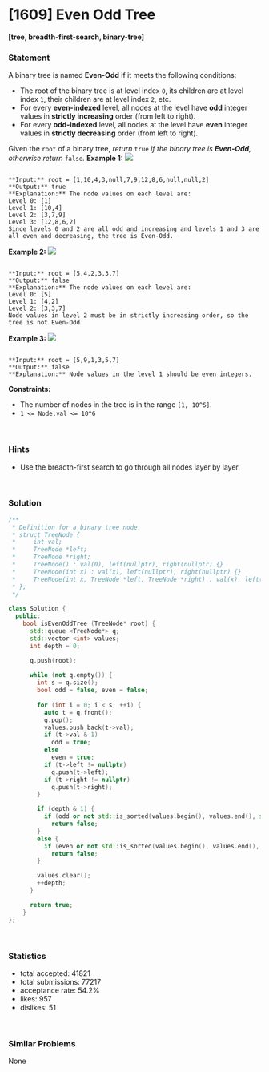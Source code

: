 # [1609] Even Odd Tree

**[tree, breadth-first-search, binary-tree]**

### Statement

A binary tree is named **Even-Odd** if it meets the following conditions:

* The root of the binary tree is at level index `0`, its children are at level index `1`, their children are at level index `2`, etc.
* For every **even-indexed** level, all nodes at the level have **odd** integer values in **strictly increasing** order (from left to right).
* For every **odd-indexed** level, all nodes at the level have **even** integer values in **strictly decreasing** order (from left to right).



Given the `root` of a binary tree, *return* `true` *if the binary tree is **Even-Odd**, otherwise return* `false`*.*
**Example 1:**
![](https://assets.leetcode.com/uploads/2020/09/15/sample_1_1966.png)

```

**Input:** root = [1,10,4,3,null,7,9,12,8,6,null,null,2]
**Output:** true
**Explanation:** The node values on each level are:
Level 0: [1]
Level 1: [10,4]
Level 2: [3,7,9]
Level 3: [12,8,6,2]
Since levels 0 and 2 are all odd and increasing and levels 1 and 3 are all even and decreasing, the tree is Even-Odd.

```

**Example 2:**
![](https://assets.leetcode.com/uploads/2020/09/15/sample_2_1966.png)

```

**Input:** root = [5,4,2,3,3,7]
**Output:** false
**Explanation:** The node values on each level are:
Level 0: [5]
Level 1: [4,2]
Level 2: [3,3,7]
Node values in level 2 must be in strictly increasing order, so the tree is not Even-Odd.

```

**Example 3:**
![](https://assets.leetcode.com/uploads/2020/09/22/sample_1_333_1966.png)

```

**Input:** root = [5,9,1,3,5,7]
**Output:** false
**Explanation:** Node values in the level 1 should be even integers.

```

**Constraints:**
* The number of nodes in the tree is in the range `[1, 10^5]`.
* `1 <= Node.val <= 10^6`


<br />

### Hints

- Use the breadth-first search to go through all nodes layer by layer.

<br />

### Solution

```cpp
/**
 * Definition for a binary tree node.
 * struct TreeNode {
 *     int val;
 *     TreeNode *left;
 *     TreeNode *right;
 *     TreeNode() : val(0), left(nullptr), right(nullptr) {}
 *     TreeNode(int x) : val(x), left(nullptr), right(nullptr) {}
 *     TreeNode(int x, TreeNode *left, TreeNode *right) : val(x), left(left), right(right) {}
 * };
 */

class Solution {
  public:
    bool isEvenOddTree (TreeNode* root) {
      std::queue <TreeNode*> q;
      std::vector <int> values;
      int depth = 0;

      q.push(root);
      
      while (not q.empty()) {
        int s = q.size();
        bool odd = false, even = false;
        
        for (int i = 0; i < s; ++i) {
          auto t = q.front();
          q.pop();
          values.push_back(t->val);
          if (t->val & 1)
            odd = true;
          else
            even = true;
          if (t->left != nullptr)
            q.push(t->left);
          if (t->right != nullptr)
            q.push(t->right);
        }

        if (depth & 1) {
          if (odd or not std::is_sorted(values.begin(), values.end(), std::greater_equal <int> ()))
            return false;
        }
        else {
          if (even or not std::is_sorted(values.begin(), values.end(), std::less_equal <int> ()))
            return false;
        }

        values.clear();
        ++depth;
      }

      return true;
    }
};
```

<br />

### Statistics

- total accepted: 41821
- total submissions: 77217
- acceptance rate: 54.2%
- likes: 957
- dislikes: 51

<br />

### Similar Problems

None
